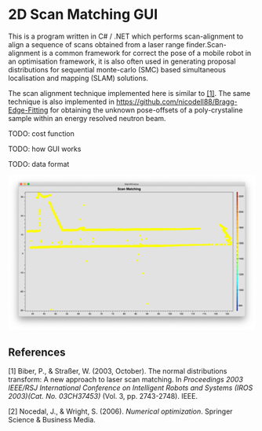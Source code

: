 # 2D Scan Matching GUI

This is a program written in C# / .NET which performs scan-alignment to align a sequence of scans obtained from a laser range finder.Scan-alignment is a common framework for correct the pose of a mobile robot in an optimisation framework, it is also often used in generating proposal distributions for sequential monte-carlo (SMC) based simultaneous localisation and mapping (SLAM) solutions. 

The scan alignment technique implemented here is similar to [[1]](#1). The same technique is also implemented in https://github.com/nicodell88/Bragg-Edge-Fitting for obtaining the unknown pose-offsets of a poly-crystaline sample within an energy resolved neutron beam.

TODO: cost function

TODO: how GUI works

TODO: data format


![alt text](https://github.com/nicodell88/2D_Scan_Matching_GUI/blob/master/Example.png?raw=true "Logo Title Text 1")



## References

<a id="1">[1]</a>  Biber, P., & Straßer, W. (2003, October). The normal distributions transform: A new approach to laser scan matching. In *Proceedings 2003 IEEE/RSJ International Conference on Intelligent Robots and Systems (IROS 2003)(Cat. No. 03CH37453)* (Vol. 3, pp. 2743-2748). IEEE.

<a id="2">[2]</a> Nocedal, J., & Wright, S. (2006). *Numerical optimization*. Springer Science & Business Media.

